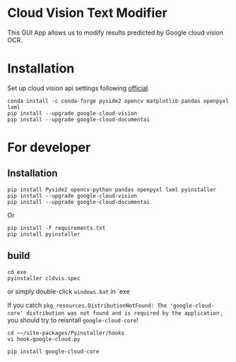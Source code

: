 # Cloud Vision Text Modifier
This GUI App allows us to modify results predicted by Google cloud vision OCR.

# Installation
Set up cloud vision api settings following [official](https://cloud.google.com/vision/docs/quickstart-client-libraries).


```
conda install -c conda-forge pyside2 opencv matplotlib pandas openpyxl lxml
pip install --upgrade google-cloud-vision
pip install --upgrade google-cloud-documentai
```

# For developer

## Installation
```
pip install Pyside2 opencv-python pandas openpyxl lxml pyinstaller
pip install --upgrade google-cloud-vision
pip install --upgrade google-cloud-documentai
```

Or

```
pip install -f requirements.txt
pip install pyinstaller
```

## build

```buildoutcfg
cd exe
pyinstaller cldvis.spec
```

or simply double-click `windows.bat` in `exe

If you catch `pkg_resources.DistributionNotFound: The 'google-cloud-core' distribution was not found and is required by the application`
, you should try to reisntall `google-cloud-core`!


```buildoutcfg
cd ~~/site-packages/Pyinstaller/hooks
vi hook-google-cloud.py
```

```buildoutcfg
pip install google-cloud-core
```